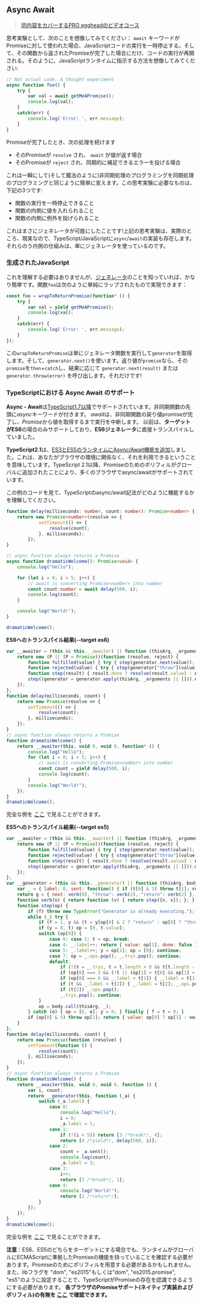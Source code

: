 ## Async Await

> [同内容をカバーするPRO eggheadのビデオコース](https://egghead.io/courses/async-await-using-typescript)

思考実験として、次のことを想像してみてください： `await` キーワードがPromiseに対して使われた場合、JavaScriptコードの実行を一時停止する。そして、その関数から返されたPromiseが完了した場合にだけ、コードの実行が再開される。そのように、JavaScriptランタイムに指示する方法を想像してみてください:

```ts
// Not actual code. A thought experiment
async function foo() {
    try {
        var val = await getMeAPromise();
        console.log(val);
    }
    catch(err) {
        console.log('Error: ', err.message);
    }
}
```

Promiseが完了したとき、次の処理を続けます
* そのPromiseが `resolve` され、 `await` が値が返す場合
* そのPromiseが `reject` され、同期的に補足できるエラーを投げる場合


これは一瞬にして(そして魔法のように)非同期処理のプログラミングを同期処理のプログラミングと同じように簡単に変えます。この思考実験に必要なものは、下記の3つです:

* 関数の実行を一時停止できること
* 関数の内側に値を入れられること
* 関数の内側に例外を投げられること

これはまさにジェネレータが可能にしたことです!上記の思考実験は、実際のところ、現実なので、TypeScript/JavaScriptに`async`/`await`の実装も存在します。それらのう内側の仕組みは、単にジェネレータを使っているのです。

### 生成されたJavaScript

これを理解する必要はありませんが、[ジェネレータ](./generators.md)のことを知っていれば、かなり簡単です。関数`foo`は次のように単純にラップされたもので実現できます：

```ts
const foo = wrapToReturnPromise(function* () {
    try {
        var val = yield getMeAPromise();
        console.log(val);
    }
    catch(err) {
        console.log('Error: ', err.message);
    }
});
```

この`wrapToReturnPromise`は単にジェネレータ関数を実行して`generator`を取得します。そして、`generator.next()`を使います。返り値が`promise`なら、その`promise`を`then`+`catch`し、結果に応じて `generator.next(result)` または `generator.throw(error)` を呼び出します。それだけです!



### TypeScriptにおける Async Await のサポート
**Async - Await**は[TypeScript1.7以降](https://www.typescriptlang.org/docs/handbook/release-notes/typescript-1-7.html)でサポートされています。非同期関数の先頭に*async*キーワードが付きます。 *await*は、非同期関数の戻り値promiseが完了し、*Promise*から値を取得するまで実行を中断します。
以前は、**ターゲットがES6**の場合のみサポートしており、**ES6ジェネレータ**に直接トランスパイルしていました。

**TypeScript2.1**は、[ES3とES5のランタイムにAsync/Await機能を追加](https://www.typescriptlang.org/docs/handbook/release-notes/typescript-2-1.html)しました。これは、あなたがブラウザの環境に関係なく、それを利用できるということを意味しています。TypeScript 2.1以降、Promiseのためのポリフィルがグローバルに追加されたことにより、多くのブラウザでasync/awaitがサポートされています。

この例のコードを見て、TypeScriptのasync/await記法がどのように機能するかを理解してください。
```ts
function delay(milliseconds: number, count: number): Promise<number> {
    return new Promise<number>(resolve => {
            setTimeout(() => {
                resolve(count);
            }, milliseconds);
        });
}

// async function always returns a Promise
async function dramaticWelcome(): Promise<void> {
    console.log("Hello");

    for (let i = 0; i < 5; i++) {
        // await is converting Promise<number> into number
        const count:number = await delay(500, i);
        console.log(count);
    }

    console.log("World!");
}

dramaticWelcome();
```

**ES6へのトランスパイル結果(--target es6)**
```js
var __awaiter = (this && this.__awaiter) || function (thisArg, _arguments, P, generator) {
    return new (P || (P = Promise))(function (resolve, reject) {
        function fulfilled(value) { try { step(generator.next(value)); } catch (e) { reject(e); } }
        function rejected(value) { try { step(generator["throw"](value)); } catch (e) { reject(e); } }
        function step(result) { result.done ? resolve(result.value) : new P(function (resolve) { resolve(result.value); }).then(fulfilled, rejected); }
        step((generator = generator.apply(thisArg, _arguments || [])).next());
    });
};
function delay(milliseconds, count) {
    return new Promise(resolve => {
        setTimeout(() => {
            resolve(count);
        }, milliseconds);
    });
}
// async function always returns a Promise
function dramaticWelcome() {
    return __awaiter(this, void 0, void 0, function* () {
        console.log("Hello");
        for (let i = 0; i < 5; i++) {
            // await is converting Promise<number> into number
            const count = yield delay(500, i);
            console.log(count);
        }
        console.log("World!");
    });
}
dramaticWelcome();
```
完全な例を [ここ][asyncawaites6code] で見ることができます。


**ES5へのトランスパイル結果(--target es5)**
```js
var __awaiter = (this && this.__awaiter) || function (thisArg, _arguments, P, generator) {
    return new (P || (P = Promise))(function (resolve, reject) {
        function fulfilled(value) { try { step(generator.next(value)); } catch (e) { reject(e); } }
        function rejected(value) { try { step(generator["throw"](value)); } catch (e) { reject(e); } }
        function step(result) { result.done ? resolve(result.value) : new P(function (resolve) { resolve(result.value); }).then(fulfilled, rejected); }
        step((generator = generator.apply(thisArg, _arguments || [])).next());
    });
};
var __generator = (this && this.__generator) || function (thisArg, body) {
    var _ = { label: 0, sent: function() { if (t[0] & 1) throw t[1]; return t[1]; }, trys: [], ops: [] }, f, y, t, g;
    return g = { next: verb(0), "throw": verb(1), "return": verb(2) }, typeof Symbol === "function" && (g[Symbol.iterator] = function() { return this; }), g;
    function verb(n) { return function (v) { return step([n, v]); }; }
    function step(op) {
        if (f) throw new TypeError("Generator is already executing.");
        while (_) try {
            if (f = 1, y && (t = y[op[0] & 2 ? "return" : op[0] ? "throw" : "next"]) && !(t = t.call(y, op[1])).done) return t;
            if (y = 0, t) op = [0, t.value];
            switch (op[0]) {
                case 0: case 1: t = op; break;
                case 4: _.label++; return { value: op[1], done: false };
                case 5: _.label++; y = op[1]; op = [0]; continue;
                case 7: op = _.ops.pop(); _.trys.pop(); continue;
                default:
                    if (!(t = _.trys, t = t.length > 0 && t[t.length - 1]) && (op[0] === 6 || op[0] === 2)) { _ = 0; continue; }
                    if (op[0] === 3 && (!t || (op[1] > t[0] && op[1] < t[3]))) { _.label = op[1]; break; }
                    if (op[0] === 6 && _.label < t[1]) { _.label = t[1]; t = op; break; }
                    if (t && _.label < t[2]) { _.label = t[2]; _.ops.push(op); break; }
                    if (t[2]) _.ops.pop();
                    _.trys.pop(); continue;
            }
            op = body.call(thisArg, _);
        } catch (e) { op = [6, e]; y = 0; } finally { f = t = 0; }
        if (op[0] & 5) throw op[1]; return { value: op[0] ? op[1] : void 0, done: true };
    }
};
function delay(milliseconds, count) {
    return new Promise(function (resolve) {
        setTimeout(function () {
            resolve(count);
        }, milliseconds);
    });
}
// async function always returns a Promise
function dramaticWelcome() {
    return __awaiter(this, void 0, void 0, function () {
        var i, count;
        return __generator(this, function (_a) {
            switch (_a.label) {
                case 0:
                    console.log("Hello");
                    i = 0;
                    _a.label = 1;
                case 1:
                    if (!(i < 5)) return [3 /*break*/, 4];
                    return [4 /*yield*/, delay(500, i)];
                case 2:
                    count = _a.sent();
                    console.log(count);
                    _a.label = 3;
                case 3:
                    i++;
                    return [3 /*break*/, 1];
                case 4:
                    console.log("World!");
                    return [2 /*return*/];
            }
        });
    });
}
dramaticWelcome();
```
完全な例を [ここ][asyncawaites5code] で見ることができます。


**注意**：ES6、ES5のどちらをターゲットにする場合でも、ランタイムがグローバルにECMAScriptに準拠したPromiseの機能を持っていることを確認する必要があります。Promiseのためにポリフィルを用意する必要があるかもしれません。また、libフラグを "dom", "es2015"もしくは"dom", "es2015.promise", "es5"のように設定することで、TypeScriptがPromiseの存在を認識できるようにする必要があります。
**各ブラウザのPromiseサポート(ネイティブ実装およびポリフィル)の有無を [ここ](https://kangax.github.io/compat-table/es6/#test-Promise) で確認できます。**

[ジェネレータ]:./generators.md
[asyncawaites5code]:https://cdn.rawgit.com/basarat/typescript-book/705e4496/code/async-await/es5/asyncAwaitES5.js
[asyncawaites6code]:https://cdn.rawgit.com/basarat/typescript-book/705e4496/code/async-await/es6/asyncAwaitES6.js
